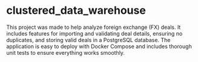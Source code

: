 # clustered_data_warehouse
This project was made to help analyze foreign exchange (FX) deals. It includes features for importing and validating deal details, ensuring no duplicates, and storing valid deals in a PostgreSQL database. The application is easy to deploy with Docker Compose and includes thorough unit tests to ensure everything works smoothly.

